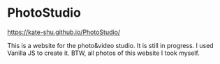 # PhotoStudio
https://kate-shu.github.io/PhotoStudio/

This is a website for the photo&video studio. It is still in progress. I used Vanilla JS to create it. BTW, all photos of this website I took myself. 

